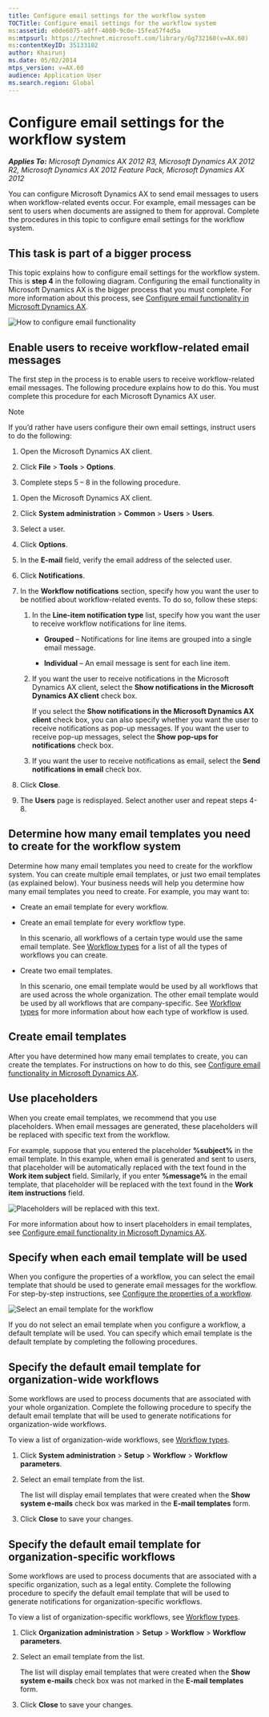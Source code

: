 ```yaml
---
title: Configure email settings for the workflow system
TOCTitle: Configure email settings for the workflow system
ms:assetid: e0de6075-a8ff-4080-9c0e-15fea57f4d5a
ms:mtpsurl: https://technet.microsoft.com/library/Gg732160(v=AX.60)
ms:contentKeyID: 35133102
author: Khairunj
ms.date: 05/02/2014
mtps_version: v=AX.60
audience: Application User
ms.search.region: Global
---
```


# Configure email settings for the workflow system 


_**Applies To:** Microsoft Dynamics AX 2012 R3, Microsoft Dynamics AX 2012 R2, Microsoft Dynamics AX 2012 Feature Pack, Microsoft Dynamics AX 2012_

You can configure Microsoft Dynamics AX to send email messages to users when workflow-related events occur. For example, email messages can be sent to users when documents are assigned to them for approval. Complete the procedures in this topic to configure email settings for the workflow system.

## This task is part of a bigger process

This topic explains how to configure email settings for the workflow system. This is **step 4** in the following diagram. Configuring the email functionality in Microsoft Dynamics AX is the bigger process that you must complete. For more information about this process, see [Configure email functionality in Microsoft Dynamics AX](configure-email-functionality-in-microsoft-dynamics-ax.md).

![How to configure email functionality](images/Gg732160.Workflow_EmailProcess(AX.60).gif "How to configure email functionality")

## Enable users to receive workflow-related email messages

The first step in the process is to enable users to receive workflow-related email messages. The following procedure explains how to do this. You must complete this procedure for each Microsoft Dynamics AX user.


> [!NOTE]
> <P>If you’d rather have users configure their own email settings, instruct users to do the following:</P>
> <OL>
> <LI>
> <P>Open the Microsoft Dynamics AX client.</P>
> <LI>
> <P>Click <STRONG>File</STRONG> &gt; <STRONG>Tools</STRONG> &gt; <STRONG>Options</STRONG>.</P>
> <LI>
> <P>Complete steps 5 – 8 in the following procedure.</P></LI></OL>



1.  Open the Microsoft Dynamics AX client.

2.  Click **System administration** \> **Common** \> **Users** \> **Users**.

3.  Select a user.

4.  Click **Options**.

5.  In the **E-mail** field, verify the email address of the selected user.

6.  Click **Notifications**.

7.  In the **Workflow notifications** section, specify how you want the user to be notified about workflow-related events. To do so, follow these steps:
    
    1.  In the **Line-item notification type** list, specify how you want the user to receive workflow notifications for line items.
        
          - **Grouped** – Notifications for line items are grouped into a single email message.
        
          - **Individual** – An email message is sent for each line item.
    
    2.  If you want the user to receive notifications in the Microsoft Dynamics AX client, select the **Show notifications in the Microsoft Dynamics AX client** check box.
        
        If you select the **Show notifications in the Microsoft Dynamics AX client** check box, you can also specify whether you want the user to receive notifications as pop-up messages. If you want the user to receive pop-up messages, select the **Show pop-ups for notifications** check box.
    
    3.  If you want the user to receive notifications as email, select the **Send notifications in email** check box.

8.  Click **Close**.

9.  The **Users** page is redisplayed. Select another user and repeat steps 4-8.

## Determine how many email templates you need to create for the workflow system

Determine how many email templates you need to create for the workflow system. You can create multiple email templates, or just two email templates (as explained below). Your business needs will help you determine how many email templates you need to create. For example, you may want to:

  - Create an email template for every workflow.

  - Create an email template for every workflow type.
    
    In this scenario, all workflows of a certain type would use the same email template. See [Workflow types](workflow-types.md) for a list of all the types of workflows you can create.

  - Create two email templates.
    
    In this scenario, one email template would be used by all workflows that are used across the whole organization. The other email template would be used by all workflows that are company-specific. See [Workflow types](workflow-types.md) for more information about how each type of workflow is used.

## Create email templates

After you have determined how many email templates to create, you can create the templates. For instructions on how to do this, see [Configure email functionality in Microsoft Dynamics AX](configure-email-functionality-in-microsoft-dynamics-ax.md).

## Use placeholders

When you create email templates, we recommend that you use placeholders. When email messages are generated, these placeholders will be replaced with specific text from the workflow.

For example, suppose that you entered the placeholder **%subject%** in the email template. In this example, when email is generated and sent to users, that placeholder will be automatically replaced with the text found in the **Work item subject** field. Similarly, if you enter **%message%** in the email template, that placeholder will be replaced with the text found in the **Work item instructions** field.

![Placeholders will be replaced with this text.](images/Gg732160.Workflow_SubjectAndMessage(AX.60).png "Placeholders will be replaced with this text.")

For more information about how to insert placeholders in email templates, see [Configure email functionality in Microsoft Dynamics AX](configure-email-functionality-in-microsoft-dynamics-ax.md).

## Specify when each email template will be used

When you configure the properties of a workflow, you can select the email template that should be used to generate email messages for the workflow. For step-by-step instructions, see [Configure the properties of a workflow](configure-the-properties-of-a-workflow.md).

![Select an email template for the workflow](images/Gg732160.Workflow_EmailTemplateField(AX.60).png "Select an email template for the workflow")

If you do not select an email template when you configure a workflow, a default template will be used. You can specify which email template is the default template by completing the following procedures.

## Specify the default email template for organization-wide workflows

Some workflows are used to process documents that are associated with your whole organization. Complete the following procedure to specify the default email template that will be used to generate notifications for organization-wide workflows.

To view a list of organization-wide workflows, see [Workflow types](workflow-types.md).

1.  Click **System administration** \> **Setup** \> **Workflow** \> **Workflow parameters**.

2.  Select an email template from the list.
    
    The list will display email templates that were created when the **Show system e-mails** check box was marked in the **E-mail templates** form.

3.  Click **Close** to save your changes.

## Specify the default email template for organization-specific workflows

Some workflows are used to process documents that are associated with a specific organization, such as a legal entity. Complete the following procedure to specify the default email template that will be used to generate notifications for organization-specific workflows.

To view a list of organization-specific workflows, see [Workflow types](workflow-types.md).

1.  Click **Organization administration** \> **Setup** \> **Workflow** \> **Workflow parameters**.

2.  Select an email template from the list.
    
    The list will display email templates that were created when the **Show system e-mails** check box was not marked in the **E-mail templates** form.

3.  Click **Close** to save your changes.

  


